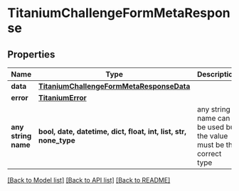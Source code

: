 # TitaniumChallengeFormMetaResponse


## Properties
Name | Type | Description | Notes
------------ | ------------- | ------------- | -------------
**data** | [**TitaniumChallengeFormMetaResponseData**](TitaniumChallengeFormMetaResponseData.md) |  | [optional] 
**error** | [**TitaniumError**](TitaniumError.md) |  | [optional] 
**any string name** | **bool, date, datetime, dict, float, int, list, str, none_type** | any string name can be used but the value must be the correct type | [optional]

[[Back to Model list]](../README.md#documentation-for-models) [[Back to API list]](../README.md#documentation-for-api-endpoints) [[Back to README]](../README.md)



